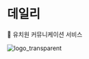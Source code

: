 # 데일리 

👧 유치원 커뮤니케이션 서비스

![logo_transparent](https://user-images.githubusercontent.com/96458835/233825573-17c2c91f-aef7-45d2-a1ce-34d52c7e5d8c.png)
